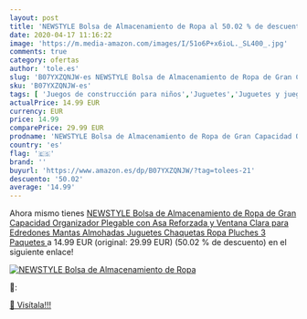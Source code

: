 ```yaml
---
layout: post
title: 'NEWSTYLE Bolsa de Almacenamiento de Ropa al 50.02 % de descuento'
date: 2020-04-17 11:16:22
image: 'https://m.media-amazon.com/images/I/51o6P+x6ioL._SL400_.jpg'
comments: true
category: ofertas
author: 'tole.es'
slug: 'B07YXZQNJW-es NEWSTYLE Bolsa de Almacenamiento de Ropa de Gran Capacidad...'
sku: 'B07YXZQNJW-es'
tags: [ 'Juegos de construcción para niños','Juguetes','Juguetes y juegos','juguetes', ]
actualPrice: 14.99 EUR
currency: EUR
price: 14.99
comparePrice: 29.99 EUR
prodname: 'NEWSTYLE Bolsa de Almacenamiento de Ropa de Gran Capacidad Organizador Plegable con Asa Reforzada y Ventana Clara para Edredones Mantas Almohadas Juguetes Chaquetas Ropa Pluches  3 Paquetes '
country: 'es'
flag: '🇪🇸'
brand: ''
buyurl: 'https://www.amazon.es/dp/B07YXZQNJW/?tag=tolees-21'
descuento: '50.02'
average: '14.99'
---
```


Ahora mismo tienes [NEWSTYLE Bolsa de Almacenamiento de Ropa de Gran Capacidad Organizador Plegable con Asa Reforzada y Ventana Clara para Edredones Mantas Almohadas Juguetes Chaquetas Ropa Pluches  3 Paquetes ](https://www.amazon.es/dp/B07YXZQNJW/?tag=tolees-21) a 14.99 EUR (original: 29.99 EUR) (50.02 %  de descuento) en el siguiente enlace!

[![NEWSTYLE Bolsa de Almacenamiento de Ropa](https://m.media-amazon.com/images/I/51o6P+x6ioL._SL400_.jpg)](https://www.amazon.es/dp/B07YXZQNJW/?tag=tolees-21)

🔎:


[🛒 Visítala!!!](https://www.amazon.es/dp/B07YXZQNJW/?tag=tolees-21)
